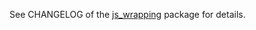 See CHANGELOG of the [js_wrapping](https://pub.dartlang.org/packages/js_wrapping)
package for details.
